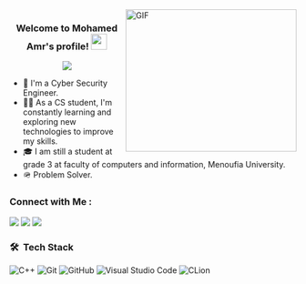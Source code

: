   <img align="right" alt="GIF" src="https://github.com/abhisheknaiidu/abhisheknaiidu/blob/master/code.gif?raw=true" width="300" height="250" />


<h3 align="center">
  Welcome to Mohamed Amr's profile!
  <img src="https://media.giphy.com/media/hvRJCLFzcasrR4ia7z/giphy.gif" width="28">
</h3>

<!-- Typing SVG by DenverCoder1 - https://github.com/DenverCoder1/readme-typing-svg -->
<p align="center">
  <a href="https://github.com/DenverCoder1/readme-typing-svg"><img src="https://readme-typing-svg.herokuapp.com/?lines=Cyber Security%20Engineer;Always%20learning%20new%20things&font=Fira%20Code&center=true&width=440&height=45&color=f75c7e&vCenter=true&size=22"></a>
</p> 

- 🏢 I'm a Cyber Security Engineer.
- 👨‍💻 As a CS student, I'm constantly learning and exploring new technologies to improve my skills.
- 🎓 I am still a student at grade 3 at faculty of computers and information, Menoufia University.
- 🪖 Problem Solver.

### Connect with Me :

<a href="https://www.linkedin.com/in/mohamed-amr-068403276/" target="_blank"><img src="https://img.shields.io/badge/-Mohamed%20Amr-0077B5?style=for-the-badge&logo=Linkedin&logoColor=white"/></a>
<a href="https://web.facebook.com/profile.php?id=100048584476158" target="_blank"><img src="https://img.shields.io/badge/-Mohamed%20Amr-0077B5?style=for-the-badge&logo=facebook&logoColor=white"/></a>
<a href="https://github.com/Mohamed-Amr-1510" target="_blank"><img src="https://img.shields.io/badge/-Mohamed%20Amr-0077B5?style=for-the-badge&logo=github&logoColor=black"/></a>


### 🛠 &nbsp;Tech Stack
![C++](https://img.shields.io/badge/C++-00599C?style=for-the-badge&logo=c%2B%2B&logoColor=white)
![Git](https://img.shields.io/badge/Git-F05032?style=for-the-badge&logo=git&logoColor=white)
![GitHub](https://img.shields.io/badge/GitHub-181717?style=for-the-badge&logo=github&logoColor=white)
![Visual Studio Code](https://img.shields.io/badge/Visual%20Studio%20Code-007ACC?style=for-the-badge&logo=visualstudiocode&logoColor=white)
![CLion](https://img.shields.io/badge/CLion-000000?style=for-the-badge&logo=clion&logoColor=white)






